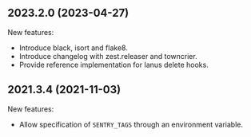 
2023.2.0 (2023-04-27)
---------------------

New features:

- Introduce black, isort and flake8.
- Introduce changelog with zest.releaser and towncrier.
- Provide reference implementation for Ianus delete hooks.


2021.3.4 (2021-11-03)
---------------------

New features:

- Allow specification of `SENTRY_TAGS` through an environment variable.
